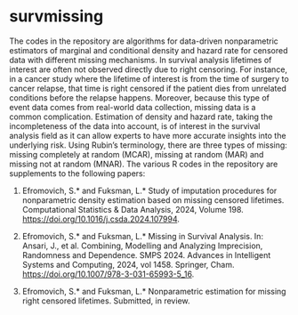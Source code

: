 # survmissing

The codes in the repository are algorithms for data-driven nonparametric estimators of marginal and conditional density and hazard rate for censored data with different missing mechanisms. In survival analysis lifetimes of interest are often not observed directly due to right censoring. For instance, in a cancer study where the lifetime of interest is from the time of surgery to cancer relapse, that time is right censored if the patient dies from unrelated conditions before the relapse happens. Moreover, 
because this type of event data comes from real-world data collection, missing data is a common complication. Estimation of density and hazard rate, taking the incompleteness of the data into account, is of interest in the survival analysis field as it can allow experts to have more accurate insights into the underlying risk.
Using Rubin’s terminology, there are three types of missing: missing completely at random (MCAR), missing at random (MAR) and missing not at random (MNAR). The various R codes in the repository are supplements to the following papers: 

1.	Efromovich, S.* and Fuksman, L.* Study of imputation procedures for nonparametric density estimation based on missing censored lifetimes. Computational Statistics & Data Analysis, 2024, Volume 198. https://doi.org/10.1016/j.csda.2024.107994.

2.	Efromovich, S.* and Fuksman, L.* Missing in Survival Analysis. In: Ansari, J., et al. Combining, Modelling and Analyzing Imprecision, Randomness and Dependence. SMPS 2024. Advances in Intelligent Systems and Computing, 2024, vol 1458. Springer, Cham. https://doi.org/10.1007/978-3-031-65993-5_16.

3.	Efromovich, S.* and Fuksman, L.* Nonparametric estimation for missing right censored lifetimes. Submitted, in review.


